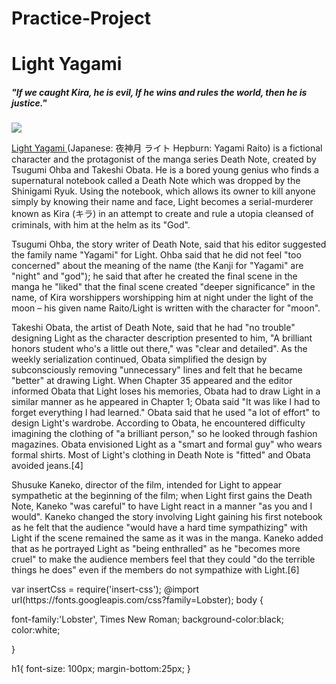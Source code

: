 # Practice-Project

<div class="text-center">
<h1>Light Yagami</h1>
<h5>"If we caught Kira, he is evil, If he wins and rules the world, then he is justice."</h5>
<img src="http://images5.fanpop.com/image/answers/2469000/2469499_1330240347324.02res_225_350.jpg" onmouseover ="this.src= 'http://images6.fanpop.com/image/photos/33200000/Light-Yagami-death-note-33281562-225-350.jpg'"
    onmouseout ="this.src= 'http://images5.fanpop.com/image/answers/2469000/2469499_1330240347324.02res_225_350.jpg'">
</div>
<div class ="text-left">
<p> 
  <a href ="https://en.wikipedia.org/wiki/Light_Yagami" target= "blank">Light Yagami </a>(Japanese: 夜神月 ライト Hepburn: Yagami Raito) is a fictional character and the protagonist of the manga series Death Note, created by Tsugumi Ohba and Takeshi Obata. He is a bored young genius who finds a supernatural notebook called a Death Note which was dropped by the Shinigami Ryuk. Using the notebook, which allows its owner to kill anyone simply by knowing their name and face, Light becomes a serial-murderer known as Kira (キラ) in an attempt to create and rule a utopia cleansed of criminals, with him at the helm as its "God".</p> 
<p>Tsugumi Ohba, the story writer of Death Note, said that his editor suggested the family name "Yagami" for Light. Ohba said that he did not feel "too concerned" about the meaning of the name (the Kanji for "Yagami" are "night" and "god"); he said that after he created the final scene in the manga he "liked" that the final scene created "deeper significance" in the name, of Kira worshippers worshipping him at night under the light of the moon – his given name Raito/Light is written with the character for "moon".</p>
<p>
Takeshi Obata, the artist of Death Note, said that he had "no trouble" designing Light as the character description presented to him, "A brilliant honors student who's a little out there," was "clear and detailed". As the weekly serialization continued, Obata simplified the design by subconsciously removing "unnecessary" lines and felt that he became "better" at drawing Light. When Chapter 35 appeared and the editor informed Obata that Light loses his memories, Obata had to draw Light in a similar manner as he appeared in Chapter 1; Obata said "It was like I had to forget everything I had learned." Obata said that he used "a lot of effort" to design Light's wardrobe. According to Obata, he encountered difficulty imagining the clothing of "a brilliant person," so he looked through fashion magazines. Obata envisioned Light as a "smart and formal guy" who wears formal shirts. Most of Light's clothing in Death Note is "fitted" and Obata avoided jeans.[4]  
  </p>
<p>Shusuke Kaneko, director of the film, intended for Light to appear sympathetic at the beginning of the film; when Light first gains the Death Note, Kaneko "was careful" to have Light react in a manner "as you and I would". Kaneko changed the story involving Light gaining his first notebook as he felt that the audience "would have a hard time sympathizing" with Light if the scene remained the same as it was in the manga. Kaneko added that as he portrayed Light as "being enthralled" as he "becomes more cruel" to make the audience members feel that they could "do the terrible things he does" even if the members do not sympathize with Light.[6]
  </p>
</div>
var insertCss = require('insert-css');
@import url(https://fonts.googleapis.com/css?family=Lobster);
body {
  
  font-family:'Lobster', Times New Roman;
  background-color:black;
  color:white;
  
}

h1{
  font-size: 100px;
  margin-bottom:25px;
}
